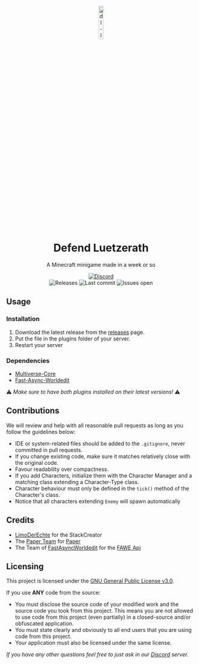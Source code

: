 <p align="center">
<img src="https://dwarslooper.com/images/dl.jpg" alt="dl-logo" width="15%"/>
</p>

<h1 align="center">Defend Luetzerath</h1>
<p align="center">A Minecraft minigame made in a week or so</p>

<div align="center">
    <a href="https://dwarslooper.com/discord"><img src="https://img.shields.io/discord/687682739297845269?logo=discord&style=for-the-badge" alt="Discord"/></a>
    <br>
    <img src="https://img.shields.io/github/downloads/Dwarslooper/Defend-Luetzerath/total?style=for-the-badge" alt="Releases"/>
    <img src="https://img.shields.io/github/last-commit/Dwarslooper/Defend-Luetzerath?style=for-the-badge" alt="Last commit"/>
    <img src="https://img.shields.io/github/issues/Dwarslooper/Defend-Luetzerath?style=for-the-badge" alt="Issues open"/>
</div>

## Usage

### Installation
1. Download the latest release from the [releases](https://github.com/Dwarslooper/Invite-Scanner/releases) page.
2. Put the file in the plugins folder of your server.
3. Restart your server

### Dependencies
- [Multiverse-Core](https://dev.bukkit.org/projects/multiverse-core)
- [Fast-Async-Worldedit](https://www.spigotmc.org/resources/fastasyncworldedit.13932/)

⚠️ _Make sure to have both plugins installed on their latest versions!_ ⚠️

## Contributions
We will review and help with all reasonable pull requests as long as you follow the guidelines below:

- IDE or system-related files should be added to the `.gitignore`, never committed in pull requests.
- If you change existing code, make sure it matches relatively close with the original code.
- Favour readability over compactness.
- If you add Characters, initialize them with the Character Manager and a matching class extending a Character-Type class.
- Character behaviour must only be defined in the `tick()` method of the Character's class.
- Notice that all characters extending `Enemy` will spawn automatically

## Credits
- [LimoDerEchte](https://github.com/cabaletta) for the StackCreator
- The [Paper Team](https://github.com/FabricMC) for [Paper](https://papermc.io)
- The Team of [FastAsyncWorldedit](https://intellectualsites.github.io/download/fawe.html) for the [FAWE Api](https://intellectualsites.github.io/fastasyncworldedit-documentation/api/api-usage.html)

## Licensing
This project is licensed under the [GNU General Public License v3.0](https://www.gnu.org/licenses/gpl-3.0.en.html). 

If you use **ANY** code from the source:
- You must disclose the source code of your modified work and the source code you took from this project. This means you are not allowed to use code from this project (even partially) in a closed-source and/or obfuscated application.
- You must state clearly and obviously to all end users that you are using code from this project.
- Your application must also be licensed under the same license.

*If you have any other questions feel free to just ask in our [Discord](https://dwarslooper.com/discord) server.*

